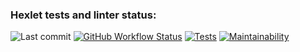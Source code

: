 ### Hexlet tests and linter status:
![Last commit](https://img.shields.io/github/last-commit/rmanzman/frontend-project-11?color=32c854)
[![GitHub Workflow Status](https://github.com/rmanzman/frontend-project-11/workflows/hexlet-check/badge.svg)](https://github.com/rmanzman/frontend-project-11/actions)
[![Tests](https://github.com/rmanzman/gendiff/actions/workflows/frontend-project-11.yml/badge.svg)](https://github.com/rmanzman/frontend-project-11/actions/workflows/tests.yml)
[![Maintainability](https://api.codeclimate.com/v1/badges/56f66170042834bb263e/maintainability)](https://codeclimate.com/github/rmanzman/frontend-project-11/maintainability)